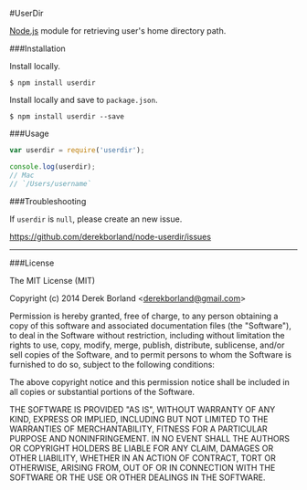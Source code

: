 #UserDir

[Node.js](nodejs.org) module for retrieving user's home directory path.

###Installation

Install locally.

```
$ npm install userdir
```

Install locally and save to ```package.json```.

```
$ npm install userdir --save
```

###Usage

```javascript
var userdir = require('userdir');

console.log(userdir);
// Mac
// `/Users/username`
```

###Troubleshooting

If ```userdir``` is ```null```, please create an new issue.

https://github.com/derekborland/node-userdir/issues

***

###License

The MIT License (MIT)

Copyright (c) 2014 Derek Borland <[derekborland@gmail.com](derekborland@gmail.com)>

Permission is hereby granted, free of charge, to any person obtaining a copy
of this software and associated documentation files (the "Software"), to deal
in the Software without restriction, including without limitation the rights
to use, copy, modify, merge, publish, distribute, sublicense, and/or sell
copies of the Software, and to permit persons to whom the Software is
furnished to do so, subject to the following conditions:

The above copyright notice and this permission notice shall be included in
all copies or substantial portions of the Software.

THE SOFTWARE IS PROVIDED "AS IS", WITHOUT WARRANTY OF ANY KIND, EXPRESS OR
IMPLIED, INCLUDING BUT NOT LIMITED TO THE WARRANTIES OF MERCHANTABILITY,
FITNESS FOR A PARTICULAR PURPOSE AND NONINFRINGEMENT. IN NO EVENT SHALL THE
AUTHORS OR COPYRIGHT HOLDERS BE LIABLE FOR ANY CLAIM, DAMAGES OR OTHER
LIABILITY, WHETHER IN AN ACTION OF CONTRACT, TORT OR OTHERWISE, ARISING FROM,
OUT OF OR IN CONNECTION WITH THE SOFTWARE OR THE USE OR OTHER DEALINGS IN
THE SOFTWARE.